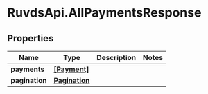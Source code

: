 # RuvdsApi.AllPaymentsResponse

## Properties

Name | Type | Description | Notes
------------ | ------------- | ------------- | -------------
**payments** | [**[Payment]**](Payment.md) |  | 
**pagination** | [**Pagination**](Pagination.md) |  | 


